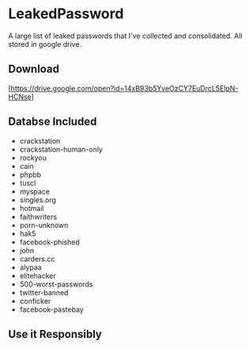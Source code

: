 # LeakedPassword

A large list of leaked passwords that I've collected and consolidated. All stored in google drive.

## Download

[https://drive.google.com/open?id=14xB93b5YveOzCY7EuDrcL5ElpN-HCNse]

## Databse Included

* crackstation
* crackstation-human-only
* rockyou
* cain
* phpbb
* tuscl
* myspace
* singles.org
* hotmail
* faithwriters
* porn-unknown
* hak5
* facebook-phished
* john
* carders.cc
* alypaa
* elitehacker
* 500-worst-passwords
* twitter-banned
* conficker
* facebook-pastebay

## Use it Responsibly

